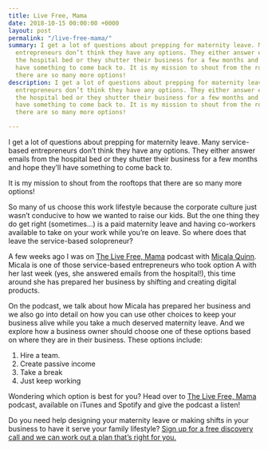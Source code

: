```yaml
---
title: Live Free, Mama
date: 2018-10-15 00:00:00 +0000
layout: post
permalink: "/live-free-mama/"
summary: I get a lot of questions about prepping for maternity leave. Many service-based
  entrepreneurs don’t think they have any options. They either answer emails from
  the hospital bed or they shutter their business for a few months and hope they’ll
  have something to come back to. It is my mission to shout from the rooftops that
  there are so many more options!
description: I get a lot of questions about prepping for maternity leave. Many service-based
  entrepreneurs don’t think they have any options. They either answer emails from
  the hospital bed or they shutter their business for a few months and hope they’ll
  have something to come back to. It is my mission to shout from the rooftops that
  there are so many more options!

---
```

I get a lot of questions about prepping for maternity leave. Many service-based entrepreneurs don’t think they have any options. They either answer emails from the hospital bed or they shutter their business for a few months and hope they’ll have something to come back to.

It is my mission to shout from the rooftops that there are so many more options!

So many of us choose this work lifestyle because the corporate culture just wasn’t conducive to how we wanted to raise our kids. But the one thing they do get right (sometimes…) is a paid maternity leave and having co-workers available to take on your work while you’re on leave. So where does that leave the service-based solopreneur?

A few weeks ago I was on [The Live Free, Mama](https://itunes.apple.com/us/podcast/the-live-free-mama-podcast/id1434201213?mt=2) podcast with [Micala Quinn](https://micalaquinn.com/). Micala is one of those service-based entrepreneurs who took option A with her last week (yes, she answered emails from the hospital!), this time around she has prepared her business by shifting and creating digital products.

On the podcast, we talk about how Micala has prepared her business and we also go into detail on how you can use other choices to keep your business alive while you take a much deserved maternity leave. And we explore how a business owner should choose one of these options based on where they are in their business. These options include:

1. Hire a team.
2. Create passive income
3. Take a break
4. Just keep working

Wondering which option is best for you? Head over to [The Live Free, Mama](https://itunes.apple.com/us/podcast/the-live-free-mama-podcast/id1434201213?mt=2) podcast, available on iTunes and Spotify and give the podcast a listen!

Do you need help designing your maternity leave or making shifts in your business to have it serve your family lifestyle? [Sign up for a free discovery call and we can work out a plan that’s right for you.](http://www.nestingyourbusiness.com/contact/)